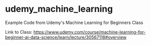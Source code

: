 # udemy_machine_learning
Example Code from Udemy's Machine Learning for Beginners Class

Link to Class:
https://www.udemy.com/course/machine-learning-for-beginner-ai-data-science/learn/lecture/30567118#overview

